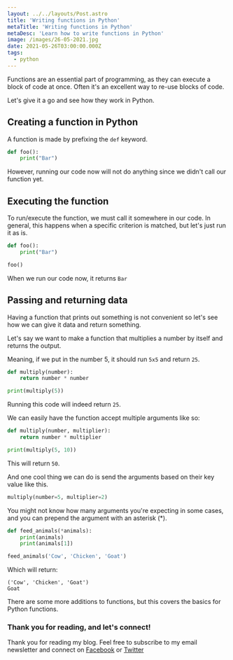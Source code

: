 ```yaml
---
layout: ../../layouts/Post.astro
title: 'Writing functions in Python'
metaTitle: 'Writing functions in Python'
metaDesc: 'Learn how to write functions in Python'
image: /images/26-05-2021.jpg
date: 2021-05-26T03:00:00.000Z
tags:
  - python
---
```


Functions are an essential part of programming, as they can execute a block of code at once.
Often it's an excellent way to re-use blocks of code.

Let's give it a go and see how they work in Python.

## Creating a function in Python

A function is made by prefixing the `def` keyword.

```python
def foo():
	print("Bar")
```

However, running our code now will not do anything since we didn't call our function yet.

## Executing the function

To run/execute the function, we must call it somewhere in our code. In general, this happens when a specific criterion is matched, but let's just run it as is.

```python
def foo():
	print("Bar")

foo()
```

When we run our code now, it returns `Bar`

## Passing and returning data

Having a function that prints out something is not convenient so let's see how we can give it data and return something.

Let's say we want to make a function that multiplies a number by itself and returns the output.

Meaning, if we put in the number 5, it should run `5x5` and return `25`.

```python
def multiply(number):
    return number * number

print(multiply(5))
```

Running this code will indeed return `25`.

We can easily have the function accept multiple arguments like so:

```python
def multiply(number, multiplier):
    return number * multiplier

print(multiply(5, 10))
```

This will return `50`.

And one cool thing we can do is send the arguments based on their key value like this.

```python
multiply(number=5, multiplier=2)
```

You might not know how many arguments you're expecting in some cases, and you can prepend the argument with an asterisk (\*).

```python
def feed_animals(*animals):
    print(animals)
    print(animals[1])

feed_animals('Cow', 'Chicken', 'Goat')
```

Which will return:

```text
('Cow', 'Chicken', 'Goat')
Goat
```

There are some more additions to functions, but this covers the basics for Python functions.

### Thank you for reading, and let's connect!

Thank you for reading my blog. Feel free to subscribe to my email newsletter and connect on [Facebook](https://www.facebook.com/DailyDevTipsBlog) or [Twitter](https://twitter.com/DailyDevTips1)
